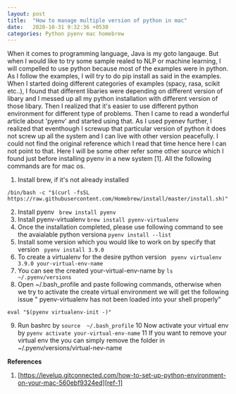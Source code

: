 ```yaml
---
layout: post
title:  "How to manage multiple version of python in mac"
date:   2020-10-31 9:32:36 +0530
categories: Python pyenv mac homebrew
---
```

When it comes to programming language, Java is my goto langauge. But when I would like to try some sample realed to NLP or machine learning, I will compelled to use
python because most of the examples were in python. As I follow the examples, I will try to do pip install as said in the examples. When I started doing different
categories of examples (spacy, rasa, scikit etc..), I found that different libaries were depending on different version of libary and I messed up all my python installation with
different version of those libary. Then I realized that it's easier to use different python environment for different type of problems. Then I came to read a wonderful article about 'pyenv'
and started using that. As I used pyenev further, I realized that eventhough I screwup that particular version of python it does not screw up all the system
and I can live with other version peacefully. I could not find the original reference which I read that time hence here I can not point to that. Here I will be some other
refer some other source which I found just before installing pyenv in a new system [1]. All the following commands are for mac os. 

1. Install brew, if it's not already installed
```
/bin/bash -c "$(curl -fsSL https://raw.githubusercontent.com/Homebrew/install/master/install.sh)"
```
2. Install pyenv
``` brew install pyenv```
3. Install pyenv-virtualenv
``` brew install pyenv-virtualenv ```
4. Once the installation completed, please use following command to see the avaialable python versiona
``` pyenv install --list ```
5. Install some version which you would like to work on by specify that version
``` pyenv install 3.9.0```
6.  To create a virtualenv for the desire python version
``` pyenv virtualenv 3.9.0 your-virtual-env-name```
7. You can see the created your-virtual-env-name by 
``` ls ~/.pyenv/versions ```
8. Open ~/.bash_profile and paste following commands, otherwise when we try to activate the create virtual environment we will get the following issue 
" pyenv-virtualenv has not been loaded into your shell properly"
  ```eval "$(pyenv init -)"
eval "$(pyenv virtualenv-init -)"
```
9. Run bashrc by
``` source  ~/.bash_profile ```
10 Now activate your virtual env by
``` pyenv activate your-virtual-env-name ```
11 If you want to remove your virtual env the you can simply remove the folder in ~/.pyenv/versions/virtual-nev-name


**References**
1. [https://levelup.gitconnected.com/how-to-set-up-python-environment-on-your-mac-560ebf9324ed][ref-1]
